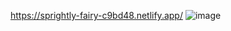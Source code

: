 https://sprightly-fairy-c9bd48.netlify.app/
![image](https://github.com/user-attachments/assets/dc018e5f-060e-47e3-a819-5681e09be306)
